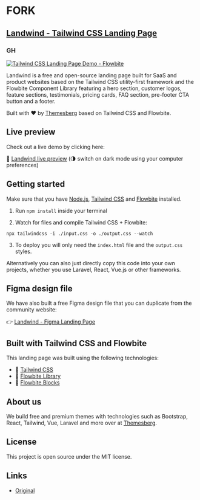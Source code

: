 # FORK

## [Landwind - Tailwind CSS Landing Page](https://F2-Treinamentos.github.io/DZAD-Landwind)

### GH

<a href="https://demo.themesberg.com/landwind/" rel="Tailwind CSS Landing Page">![Tailwind CSS Landing Page Demo - Flowbite](https://themesberg.s3.us-east-2.amazonaws.com/public/github/landwind/thumbnail.png)</a>

Landwind is a free and open-source landing page built for SaaS and product websites based on the Tailwind CSS utility-first framework and the Flowbite Component Library featuring a hero section, customer logos, feature sections, testimonials, pricing cards, FAQ section, pre-footer CTA button and a footer.

Built with ❤️ by [Themesberg](https://themesberg.com) based on Tailwind CSS and Flowbite.

## Live preview

Check out a live demo by clicking here:

🔗 [Landwind live preview](https://F2-Treinamentos.github.io/DZAD-Landwind) (🌗 switch on dark mode using your computer preferences)

## Getting started

Make sure that you have [Node.js](https://nodejs.org/en/), [Tailwind CSS](https://tailwindcss.com/docs/installation) and [Flowbite](https://flowbite.com/docs/getting-started/quickstart/) installed.

1. Run `npm install` inside your terminal

2. Watch for files and compile Tailwind CSS + Flowbite:

```
npx tailwindcss -i ./input.css -o ./output.css --watch
```

3. To deploy you will only need the `index.html` file and the `output.css` styles.

Alternatively you can also just directly copy this code into your own projects, whether you use Laravel, React, Vue.js or other frameworks.

## Figma design file

We have also built a free Figma design file that you can duplicate from the community website:

👉 [Landwind - Figma Landing Page](https://www.figma.com/community/file/1125744163617429490)

## Built with Tailwind CSS and Flowbite

This landing page was built using the following technologies:

- 🔗 [Tailwind CSS](https://tailwindcss.com/)
- 🔗 [Flowbite Library](https://flowbite.com/docs/getting-started/introduction/)
- 🔗 [Flowbite Blocks](https://flowbite.com/blocks/)

## About us

We build free and premium themes with technologies such as Bootstrap, React, Tailwind, Vue, Laravel and more over at [Themesberg](https://themesberg.com).

## License

This project is open source under the MIT license.

## Links
- [Original](https://demo.themesberg.com/landwind/)
